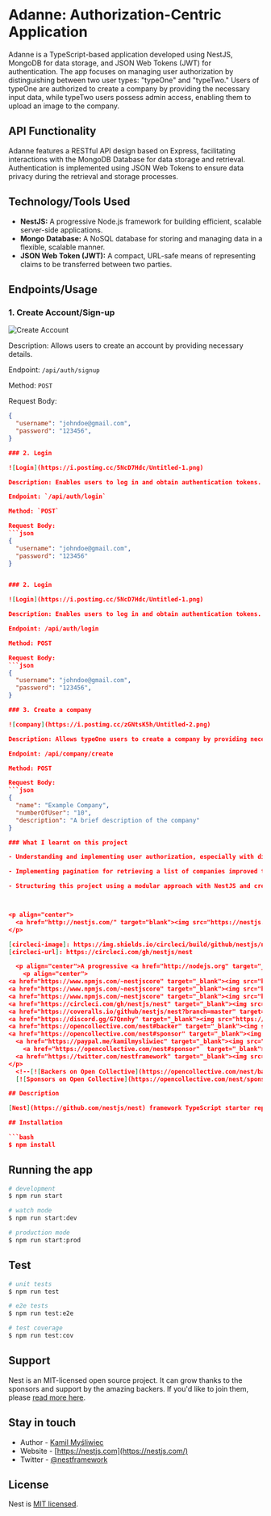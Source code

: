 # Adanne: Authorization-Centric Application

Adanne is a TypeScript-based application developed using NestJS, MongoDB for data storage, and JSON Web Tokens (JWT) for authentication. The app focuses on managing user authorization by distinguishing between two user types: "typeOne" and "typeTwo." Users of typeOne are authorized to create a company by providing the necessary input data, while typeTwo users possess admin access, enabling them to upload an image to the company.

## API Functionality

Adanne features a RESTful API design based on Express, facilitating interactions with the MongoDB Database for data storage and retrieval. Authentication is implemented using JSON Web Tokens to ensure data privacy during the retrieval and storage processes.

## Technology/Tools Used

- **NestJS:** A progressive Node.js framework for building efficient, scalable server-side applications.
- **Mongo Database:** A NoSQL database for storing and managing data in a flexible, scalable manner.
- **JSON Web Token (JWT):** A compact, URL-safe means of representing claims to be transferred between two parties.

## Endpoints/Usage

### 1. Create Account/Sign-up

![Create Account](https://i.postimg.cc/kgQKdppM/Untitled.png)

Description: Allows users to create an account by providing necessary details.

Endpoint: `/api/auth/signup`

Method: `POST`

Request Body:
```json
{
  "username": "johndoe@gmail.com",
  "password": "123456",
}

### 2. Login

![Login](https://i.postimg.cc/5NcD7Hdc/Untitled-1.png)

Description: Enables users to log in and obtain authentication tokens.

Endpoint: `/api/auth/login`

Method: `POST`

Request Body:
```json
{
  "username": "johndoe@gmail.com",
  "password": "123456"
}


### 2. Login

![Login](https://i.postimg.cc/5NcD7Hdc/Untitled-1.png)

Description: Enables users to log in and obtain authentication tokens.

Endpoint: /api/auth/login

Method: POST

Request Body:
```json
{
  "username": "johndoe@gmail.com",
  "password": "123456",
}

### 3. Create a company

![company](https://i.postimg.cc/zGNtsK5h/Untitled-2.png)

Description: Allows typeOne users to create a company by providing necessary input data.

Endpoint: /api/company/create

Method: POST

Request Body:
```json
{
  "name": "Example Company",
  "numberOfUser": "10",
  "description": "A brief description of the company"
}

### What I learnt on this project

- Understanding and implementing user authorization, especially with distinct user types, was a crucial aspect of the project. Learning how to control and restrict access based on user roles (typeOne and typeTwo) has enhanced my understanding of security in web applications.

- Implementing pagination for retrieving a list of companies improved the efficiency of data retrieval. Understanding how to paginate data contributes to optimizing the performance of applications dealing with large datasets.

- Structuring this project using a modular approach with NestJS and creating this README file improved my skills in project organization and documentation



<p align="center">
  <a href="http://nestjs.com/" target="blank"><img src="https://nestjs.com/img/logo-small.svg" width="200" alt="Nest Logo" /></a>
</p>

[circleci-image]: https://img.shields.io/circleci/build/github/nestjs/nest/master?token=abc123def456
[circleci-url]: https://circleci.com/gh/nestjs/nest

  <p align="center">A progressive <a href="http://nodejs.org" target="_blank">Node.js</a> framework for building efficient and scalable server-side applications.</p>
    <p align="center">
<a href="https://www.npmjs.com/~nestjscore" target="_blank"><img src="https://img.shields.io/npm/v/@nestjs/core.svg" alt="NPM Version" /></a>
<a href="https://www.npmjs.com/~nestjscore" target="_blank"><img src="https://img.shields.io/npm/l/@nestjs/core.svg" alt="Package License" /></a>
<a href="https://www.npmjs.com/~nestjscore" target="_blank"><img src="https://img.shields.io/npm/dm/@nestjs/common.svg" alt="NPM Downloads" /></a>
<a href="https://circleci.com/gh/nestjs/nest" target="_blank"><img src="https://img.shields.io/circleci/build/github/nestjs/nest/master" alt="CircleCI" /></a>
<a href="https://coveralls.io/github/nestjs/nest?branch=master" target="_blank"><img src="https://coveralls.io/repos/github/nestjs/nest/badge.svg?branch=master#9" alt="Coverage" /></a>
<a href="https://discord.gg/G7Qnnhy" target="_blank"><img src="https://img.shields.io/badge/discord-online-brightgreen.svg" alt="Discord"/></a>
<a href="https://opencollective.com/nest#backer" target="_blank"><img src="https://opencollective.com/nest/backers/badge.svg" alt="Backers on Open Collective" /></a>
<a href="https://opencollective.com/nest#sponsor" target="_blank"><img src="https://opencollective.com/nest/sponsors/badge.svg" alt="Sponsors on Open Collective" /></a>
  <a href="https://paypal.me/kamilmysliwiec" target="_blank"><img src="https://img.shields.io/badge/Donate-PayPal-ff3f59.svg"/></a>
    <a href="https://opencollective.com/nest#sponsor"  target="_blank"><img src="https://img.shields.io/badge/Support%20us-Open%20Collective-41B883.svg" alt="Support us"></a>
  <a href="https://twitter.com/nestframework" target="_blank"><img src="https://img.shields.io/twitter/follow/nestframework.svg?style=social&label=Follow"></a>
</p>
  <!--[![Backers on Open Collective](https://opencollective.com/nest/backers/badge.svg)](https://opencollective.com/nest#backer)
  [![Sponsors on Open Collective](https://opencollective.com/nest/sponsors/badge.svg)](https://opencollective.com/nest#sponsor)-->

## Description

[Nest](https://github.com/nestjs/nest) framework TypeScript starter repository.

## Installation

```bash
$ npm install
```

## Running the app

```bash
# development
$ npm run start

# watch mode
$ npm run start:dev

# production mode
$ npm run start:prod
```

## Test

```bash
# unit tests
$ npm run test

# e2e tests
$ npm run test:e2e

# test coverage
$ npm run test:cov
```

## Support

Nest is an MIT-licensed open source project. It can grow thanks to the sponsors and support by the amazing backers. If you'd like to join them, please [read more here](https://docs.nestjs.com/support).

## Stay in touch

- Author - [Kamil Myśliwiec](https://kamilmysliwiec.com)
- Website - [https://nestjs.com](https://nestjs.com/)
- Twitter - [@nestframework](https://twitter.com/nestframework)

## License

Nest is [MIT licensed](LICENSE).

